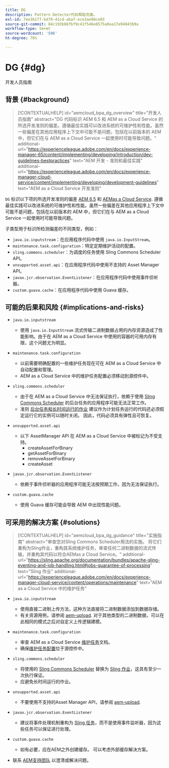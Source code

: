 ```yaml
---
title: DG
description: Pattern Detector代码帮助页面。
exl-id: 7ee3b177-bd79-41cd-abaf-ece3ae98ce03
source-git-commit: 84c193b66fbf9c41f546e8575a0aa17e94043b9a
workflow-type: tm+mt
source-wordcount: '596'
ht-degree: 76%

---
```


# DG {#dg}

开发人员指南

## 背景 {#background}

>[!CONTEXTUALHELP]
>id="aemcloud_bpa_dg_overview"
>title="开发人员指南"
>abstract="DG 代码标识 AEM 6.5 和 AEM as a Cloud Service 的所选开发准则的偏差。遵循最佳实践可以改进系统的可维护性和性能。虽然一些偏差在其他应用程序上下文中可能不是问题，包括在以前版本的 AEM 中，但它们在与 AEM as a Cloud Service 一起使用时可能导致问题。"
>additional-url="https://experienceleague.adobe.com/en/docs/experience-manager-65/content/implementing/developing/introduction/dev-guidelines-bestpractices" text="AEM 开发 - 准则和最佳实践"
>additional-url="https://experienceleague.adobe.com/en/docs/experience-manager-cloud-service/content/implementing/developing/development-guidelines" text="AEM as a Cloud Service 开发准则"


`DG`  标识以下项的所选开发准则的偏差 [AEM 6.5](https://experienceleague.adobe.com/en/docs/experience-manager-65/content/implementing/developing/introduction/dev-guidelines-bestpractices) 和 [AEMas a Cloud Service](https://experienceleague.adobe.com/en/docs/experience-manager-cloud-service/content/implementing/developing/development-guidelines). 遵循最佳实践可以改进系统的可维护性和性能。虽然一些偏差在其他应用程序上下文中可能不是问题，包括在以前版本的 AEM 中，但它们在与 AEM as a Cloud Service 一起使用时可能导致问题。

子类型用于标识所检测偏差的不同类型，例如：

* `java.io.inputstream`：在应用程序代码中使用 `java.io.InputStream`。
* `maintenance.task.configuration`：特定定期维护活动的配置。
* `sling.commons.scheduler`：为调度的任务使用 Sling Commons Scheduler API。
* `unsupported.asset.api`：在应用程序代码中使用不支持的 Asset Manager API。
* `javax.jcr.observation.EventListener`：在应用程序代码中使用事件侦听器。
* `custom.guava.cache`：在应用程序代码中使用 Guava 缓存。

## 可能的后果和风险 {#implications-and-risks}

* `java.io.inputstream`
   * 使用 `java.io.InputStream` 流式传输二进制数据占用的内存资源造成了性能影响。由于在 AEM as a Cloud Service 中使用的容器的可用内存有限，这个问题尤为明显。

* `maintenance.task.configuration`
   * 以前需要明确配置的一些维护任务现在可在 AEM as a Cloud Service 中自动配置和管理。
   * AEM as a Cloud Service 中的维护任务配置必须移动到源控件中。

* `sling.commons.scheduler`
   * 由于在 AEM as a Cloud Service 中无法保证执行，依赖于使用 [Sling Commons Scheduler](https://sling.apache.org/documentation/bundles/scheduler-service-commons-scheduler.html) 的后台任务的应用程序可能无法正常工作。
   * 准则 [后台任务和长时间运行的作业](https://experienceleague.adobe.com/en/docs/experience-manager-cloud-service/content/implementing/developing/development-guidelines#background-tasks-and-long-running-jobs) 建议作为计划任务运行的代码还必须假定运行它的实例可以随时关闭。 因此，代码必须具有弹性且可恢复。

* `unsupported.asset.api`
   * 以下 AssetManager API 在 AEM as a Cloud Service 中被标记为不受支持。
      * createAssetForBinary
      * getAssetForBinary
      * removeAssetForBinary
      * createAsset

* `javax.jcr.observation.EventListener`
   * 依赖于事件侦听器的应用程序可能无法按预期工作，因为无法保证执行。

* `custom.guava.cache`
   * 使用 Guava 缓存可能会导致 AEM 中出现性能问题。


## 可采用的解决方案 {#solutions}

>[!CONTEXTUALHELP]
>id="aemcloud_bpa_dg_guidance"
>title="实施指南"
>abstract="审查您对Sling Commons Scheduler用法的实施。 将它们重构为Sling作业，重构其系统维护任务，审查任何二进制数据的流式传输，并重构其代码以符合AEMas a Cloud Service。"
>additional-url="https://sling.apache.org/documentation/bundles/apache-sling-eventing-and-job-handling.html#jobs-guarantee-of-processing" text="Sling 作业"
>additional-url="https://experienceleague.adobe.com/en/docs/experience-manager-cloud-service/content/operations/maintenance" text="AEM as a Cloud Service 中的维护任务"

* `java.io.inputstream`
   * 使用直接二进制上传方法，这种方法直接将二进制数据添加到数据存储。
   * 有关资源用例，请参阅 [aem-upload](https://github.com/adobe/aem-upload). 对于其他类型的二进制数据，可以在此相同的模式之后对自定义上传逻辑建模。

* `maintenance.task.configuration`
   * 审查 AEM as a Cloud Service [维护任务](https://experienceleague.adobe.com/en/docs/experience-manager-cloud-service/content/operations/maintenance)文档。
   * 确保[维护任务配置](https://experienceleague.adobe.com/en/docs/experience-manager-cloud-service/content/implementing/deploying/overview#maintenance-tasks-configuration-in-source-control)位于源控件中。

* `sling.commons.scheduler`
   * 将使用的 [Sling Commons Scheduler](https://sling.apache.org/documentation/bundles/scheduler-service-commons-scheduler.html) 替换为 [Sling 作业](https://sling.apache.org/documentation/bundles/apache-sling-eventing-and-job-handling.html#jobs-guarantee-of-processing)，这具有至少一次执行保证。
   * 应避免长时间运行的作业。

* `unsupported.asset.api`
   * 不要使用不支持的Asset Manager API，请参阅 [aem-upload](https://github.com/adobe/aem-upload).

* `javax.jcr.observation.EventListener`
   * 建议将事件处理机制重构为 [Sling 任务](https://sling.apache.org/documentation/bundles/apache-sling-eventing-and-job-handling.html#jobs-guarantee-of-processing)，而不是使用事件监听器，因为这些任务可以保证进行处理。

* `custom.guava.cache`
   * 如有必要，应在AEM之外创建缓存。 可以考虑外部缓存解决方案。
* 联系 [AEM支持团队](https://helpx.adobe.com/cn/enterprise/using/support-for-experience-cloud.html) 以澄清或解决问题。
